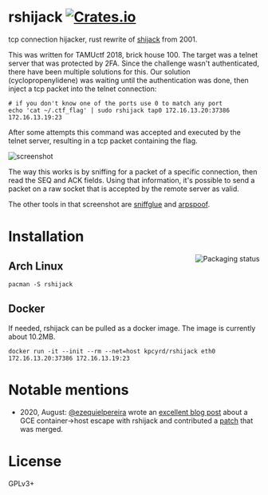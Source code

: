 # rshijack [![Crates.io][crates-img]][crates]

[crates-img]:   https://img.shields.io/crates/v/rshijack.svg
[crates]:       https://crates.io/crates/rshijack

tcp connection hijacker, rust rewrite of [shijack] from 2001.

This was written for TAMUctf 2018, brick house 100. The target was a telnet
server that was protected by 2FA. Since the challenge wasn't authenticated,
there have been multiple solutions for this.  Our solution (cyclopropenylidene)
was waiting until the authentication was done, then inject a tcp packet into
the telnet connection:

    # if you don't know one of the ports use 0 to match any port
    echo 'cat ~/.ctf_flag' | sudo rshijack tap0 172.16.13.20:37386 172.16.13.19:23

After some attempts this command was accepted and executed by the telnet
server, resulting in a tcp packet containing the flag.

![screenshot](docs/2018-02-23-brickhouse-tamuctf.png)

The way this works is by sniffing for a packet of a specific connection, then
read the SEQ and ACK fields. Using that information, it's possible to send a
packet on a raw socket that is accepted by the remote server as valid.

The other tools in that screenshot are [sniffglue] and [arpspoof].

[shijack]: https://packetstormsecurity.com/files/24657/shijack.tgz.html
[sniffglue]: https://github.com/kpcyrd/sniffglue
[arpspoof]: https://su2.info/doc/arpspoof.php

# Installation

<a href="https://repology.org/project/rshijack/versions"><img align="right" src="https://repology.org/badge/vertical-allrepos/rshijack.svg" alt="Packaging status"></a>

## Arch Linux

    pacman -S rshijack

## Docker

If needed, rshijack can be pulled as a docker image. The image is currently about 10.2MB.

    docker run -it --init --rm --net=host kpcyrd/rshijack eth0 172.16.13.20:37386 172.16.13.19:23

# Notable mentions

- 2020, August: [@ezequielpereira](https://github.com/ezequielpereira) wrote an [excellent blog post](https://offensi.com/2020/08/18/how-to-contact-google-sre-dropping-a-shell-in-cloud-sql/) about a GCE container->host escape with rshijack and contributed a [patch](https://github.com/kpcyrd/rshijack/commit/e3c797db372030b3b18f85913be264cf8a361db3) that was merged.

# License

GPLv3+
